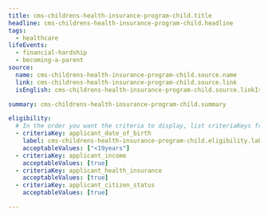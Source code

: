 ```yaml
---
title: cms-childrens-health-insurance-program-child.title
headline: cms-childrens-health-insurance-program-child.headline
tags:
  - healthcare
lifeEvents:
  - financial-hardship
  - becoming-a-parent
source:
  name: cms-childrens-health-insurance-program-child.source.name
  link: cms-childrens-health-insurance-program-child.source.link
  isEnglish: cms-childrens-health-insurance-program-child.source.linkIsEnglish

summary: cms-childrens-health-insurance-program-child.summary

eligibility:
  # In the order you want the criteria to display, list criteriaKeys from the csv here, each followed by a comma-separated list of which values indicate eligibility for that criteria. Wrap individual values in quotes if they have inner commas.
  - criteriaKey: applicant_date_of_birth
    label: cms-childrens-health-insurance-program-child.eligibility.label
    acceptableValues: ["<19years"]
  - criteriaKey: applicant_income
    acceptableValues: [true]
  - criteriaKey: applicant_health_insurance
    acceptableValues: [true]
  - criteriaKey: applicant_citizen_status
    acceptableValues: [true]

---
```

